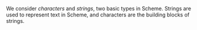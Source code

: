 We consider <em>characters</em> and <em>strings</em>, two basic types
in Scheme.  Strings are used to represent text in Scheme, and characters
are the building blocks of strings.
